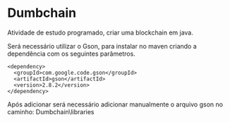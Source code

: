 # Dumbchain
Atividade de estudo programado, criar uma blockchain em java.

Será necessário utilizar o Gson, para instalar no maven criando a dependência com os seguintes parâmetros.

    <dependency>
      <groupId>com.google.code.gson</groupId>
      <artifactId>gson</artifactId>
      <version>2.8.2</version>
    </dependency>
Após adicionar será necessário adicionar manualmente o arquivo gson no caminho: 
Dumbchain\libraries
